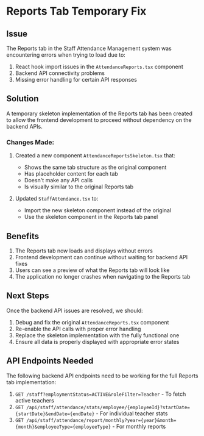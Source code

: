# Reports Tab Temporary Fix

## Issue
The Reports tab in the Staff Attendance Management system was encountering errors when trying to load due to:

1. React hook import issues in the `AttendanceReports.tsx` component
2. Backend API connectivity problems
3. Missing error handling for certain API responses

## Solution
A temporary skeleton implementation of the Reports tab has been created to allow the frontend development to proceed without dependency on the backend APIs.

### Changes Made:

1. Created a new component `AttendanceReportsSkeleton.tsx` that:
   - Shows the same tab structure as the original component
   - Has placeholder content for each tab
   - Doesn't make any API calls
   - Is visually similar to the original Reports tab

2. Updated `StaffAttendance.tsx` to:
   - Import the new skeleton component instead of the original
   - Use the skeleton component in the Reports tab panel

## Benefits

1. The Reports tab now loads and displays without errors
2. Frontend development can continue without waiting for backend API fixes
3. Users can see a preview of what the Reports tab will look like
4. The application no longer crashes when navigating to the Reports tab

## Next Steps

Once the backend API issues are resolved, we should:

1. Debug and fix the original `AttendanceReports.tsx` component
2. Re-enable the API calls with proper error handling
3. Replace the skeleton implementation with the fully functional one
4. Ensure all data is properly displayed with appropriate error states

## API Endpoints Needed

The following backend API endpoints need to be working for the full Reports tab implementation:

1. `GET /staff?employmentStatus=ACTIVE&roleFilter=Teacher` - To fetch active teachers
2. `GET /api/staff/attendance/stats/employee/{employeeId}?startDate={startDate}&endDate={endDate}` - For individual teacher stats
3. `GET /api/staff/attendance/report/monthly?year={year}&month={month}&employeeType={employeeType}` - For monthly reports
